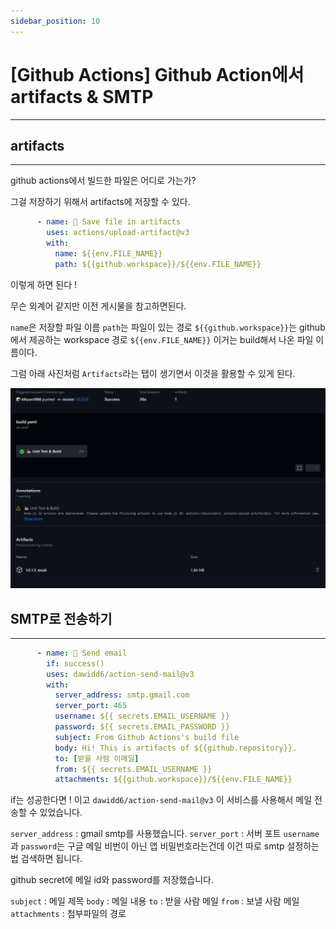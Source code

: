 ```yaml
---
sidebar_position: 10
---
```


# [Github Actions] Github Action에서 artifacts & SMTP 
---

## artifacts
---

github actions에서 빌드한 파일은 어디로 가는가?

그걸 저장하기 위해서 artifacts에 저장할 수 있다.


```yaml
      - name: 💾 Save file in artifacts
        uses: actions/upload-artifact@v3
        with:
          name: ${{env.FILE_NAME}}
          path: ${{github.workspace}}/${{env.FILE_NAME}}
```

이렇게 하면 된다 !

무슨 외계어 같지만 이전 게시물을 참고하면된다.

`name`은 저장할 파일 이름 `path`는 파일이 있는 경로 `${{github.workspace}}`는 github에서 제공하는 workspace 경로 `${{env.FILE_NAME}}` 이거는 build해서 나온 파일 이름이다.

그럼 아래 사진처럼 `Artifacts`라는 탭이 생기면서 이것을 활용할 수 있게 된다.

![Alt text](image.png)


## SMTP로 전송하기
---

```yaml
      - name: 📩 Send email
        if: success()
        uses: dawidd6/action-send-mail@v3
        with:
          server_address: smtp.gmail.com
          server_port: 465
          username: ${{ secrets.EMAIL_USERNAME }}
          password: ${{ secrets.EMAIL_PASSWORD }}
          subject: From Github Actions's build file
          body: Hi! This is artifacts of ${{github.repository}}.
          to: [받을 사람 이메일]
          from: ${{ secrets.EMAIL_USERNAME }}
          attachments: ${{github.workspace}}/${{env.FILE_NAME}}
```

if는 성공한다면 ! 이고 `dawidd6/action-send-mail@v3` 이 서비스를 사용해서 메일 전송할 수 있었습니다.

`server_address` : gmail smtp를 사용했습니다.
`server_port` : 서버 포트
`username`과 `password`는 구글 메일 비번이 아닌 앱 비밀번호라는건데 이건 따로 smtp 설정하는 법 검색하면 됩니다.

github secret에 메일 id와 password를 저장했습니다.


`subject` : 메일 제목
`body` : 메일 내용
`to` : 받을 사람 메일
`from` : 보낼 사람 메일
`attachments` : 첨부파일의 경로
